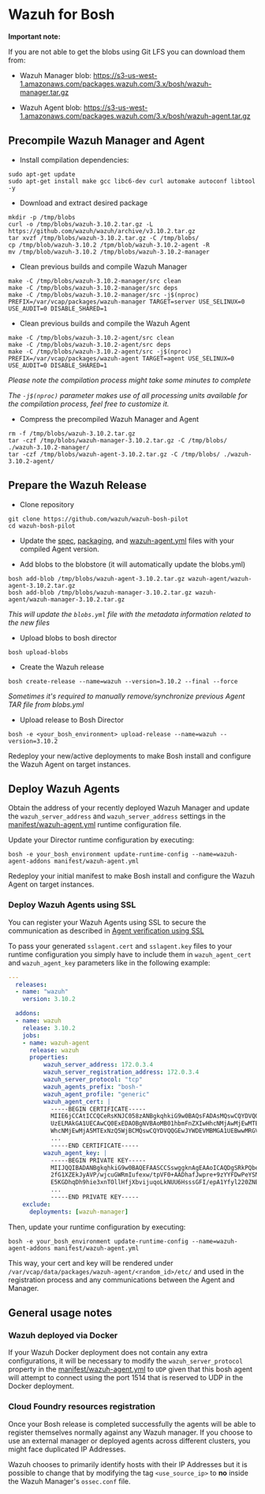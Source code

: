 # Wazuh for Bosh
**Important note:**

If you are not able to get the blobs using Git LFS you can download them from:

- Wazuh Manager blob: https://s3-us-west-1.amazonaws.com/packages.wazuh.com/3.x/bosh/wazuh-manager.tar.gz

- Wazuh Agent blob: https://s3-us-west-1.amazonaws.com/packages.wazuh.com/3.x/bosh/wazuh-agent.tar.gz

## Precompile Wazuh Manager and Agent

- Install compilation  dependencies:

```
sudo apt-get update
sudo apt-get install make gcc libc6-dev curl automake autoconf libtool -y
```

- Download and extract desired package

```
mkdir -p /tmp/blobs
curl -o /tmp/blobs/wazuh-3.10.2.tar.gz -L https://github.com/wazuh/wazuh/archive/v3.10.2.tar.gz
tar xvzf /tmp/blobs/wazuh-3.10.2.tar.gz -C /tmp/blobs/
cp /tmp/blob/wazuh-3.10.2 /tpm/blob/wazuh-3.10.2-agent -R
mv /tmp/blob/wazuh-3.10.2 /tmp/blobs/wazuh-3.10.2-manager
```

- Clean previous builds and compile Wazuh Manager

```
make -C /tmp/blobs/wazuh-3.10.2-manager/src clean
make -C /tmp/blobs/wazuh-3.10.2-manager/src deps
make -C /tmp/blobs/wazuh-3.10.2-manager/src -j$(nproc) PREFIX=/var/vcap/packages/wazuh-manager TARGET=server USE_SELINUX=0 USE_AUDIT=0 DISABLE_SHARED=1
```

- Clean previous builds and compile the Wazuh Agent
```
make -C /tmp/blobs/wazuh-3.10.2-agent/src clean
make -C /tmp/blobs/wazuh-3.10.2-agent/src deps
make -C /tmp/blobs/wazuh-3.10.2-agent/src -j$(nproc) PREFIX=/var/vcap/packages/wazuh-agent TARGET=agent USE_SELINUX=0 USE_AUDIT=0 DISABLE_SHARED=1
```

  *Please note the compilation process might take some minutes to complete*

  *The `-j$(nproc)` parameter makes use of all processing units available for the compilation process, feel free to customize it.*


- Compress the precompiled Wazuh Manager and Agent

```
rm -f /tmp/blobs/wazuh-3.10.2.tar.gz
tar -czf /tmp/blobs/wazuh-manager-3.10.2.tar.gz -C /tmp/blobs/ ./wazuh-3.10.2-manager/
tar -czf /tmp/blobs/wazuh-agent-3.10.2.tar.gz -C /tmp/blobs/ ./wazuh-3.10.2-agent/
```


## Prepare the Wazuh Release

- Clone repository

```
git clone https://github.com/wazuh/wazuh-bosh-pilot
cd wazuh-bosh-pilot
```

- Update the [spec](packages/wazuh-agent/spec), [packaging](packages/wazuh-agent/packaging), and [wazuh-agent.yml](manifest/wazuh-agent.yml) files with your compiled Agent version.

- Add blobs to the blobstore (it will automatically update the blobs.yml)

```
bosh add-blob /tmp/blobs/wazuh-agent-3.10.2.tar.gz wazuh-agent/wazuh-agent-3.10.2.tar.gz
bosh add-blob /tmp/blobs/wazuh-manager-3.10.2.tar.gz wazuh-agent/wazuh-manager-3.10.2.tar.gz
```

  *This will update the `blobs.yml` file with the metadata information related to the new files*

- Upload blobs to bosh director

```
bosh upload-blobs
```

- Create the Wazuh release

```
bosh create-release --name=wazuh --version=3.10.2 --final --force
```

*Sometimes it's required to manually remove/synchronize previous Agent TAR file from blobs.yml*

- Upload release to Bosh Director

```
bosh -e <your_bosh_environment> upload-release --name=wazuh --version=3.10.2
```

Redeploy your new/active deployments to make Bosh install and configure the Wazuh Agent on target instances.

## Deploy Wazuh Agents

Obtain the address of your recently deployed Wazuh Manager and update the `wazuh_server_address` and `wazuh_server_address` settings in the [manifest/wazuh-agent.yml](https://github.com/wazuh/wazuh-bosh/blob/master/manifest/wazuh-agent.yml) runtime configuration file.

Update your Director runtime configuration by executing:

```
bosh -e your_bosh_environment update-runtime-config --name=wazuh-agent-addons manifest/wazuh-agent.yml
```

Redeploy your initial manifest to make Bosh install and configure the Wazuh Agent on target instances.


### Deploy Wazuh Agents using SSL

You can register your Wazuh Agents using SSL  to secure the communication as described in [Agent verification using SSL](https://documentation.wazuh.com/3.9/user-manual/registering/manager-verification/agents/linux-unix-agent-verification.html#linux-and-unix-agents)

To pass your generated `sslagent.cert` and `sslagent.key` files to your runtime configuration you simply have to include them in `wazuh_agent_cert` and `wazuh_agent_key` parameters like in the following example:


```yaml
---
  releases:
  - name: "wazuh"
    version: 3.10.2

  addons:
  - name: wazuh
    release: 3.10.2
    jobs:
    - name: wazuh-agent
      release: wazuh
      properties:
          wazuh_server_address: 172.0.3.4
          wazuh_server_registration_address: 172.0.3.4
          wazuh_server_protocol: "tcp"
          wazuh_agents_prefix: "bosh-"
          wazuh_agent_profile: "generic"
          wazuh_agent_cert: |
            -----BEGIN CERTIFICATE-----
            MIIE6jCCAtICCQCeRsKNJC058zANBgkqhkiG9w0BAQsFADAsMQswCQYDVQQGEwJV
            UzELMAkGA1UECAwCQ0ExEDAOBgNVBAoMB01hbmFnZXIwHhcNMjAwMjEwMTExNzQ5
            WhcNMjEwMjA5MTExNzQ5WjBCMQswCQYDVQQGEwJYWDEVMBMGA1UEBwwMRGVmYXVs
            ...
            -----END CERTIFICATE-----
          wazuh_agent_key: |
            -----BEGIN PRIVATE KEY-----
            MIIJQQIBADANBgkqhkiG9w0BAQEFAASCCSswggknAgEAAoICAQDgSRkPQbeFBXWE
            2fG1XZEkJyAVP/wjcuGWRmIufexw/tpVF0+AADhafJwpre+9zYYFDwPeYSN11zAH
            E5KGDhqDh9hie3xnTOllHfjXbvijuqoLkNUU6HsssGFI/epA1Yfyl220ZNE5AZCL
            ...
            -----END PRIVATE KEY-----
    exclude:
      deployments: [wazuh-manager]
```

Then, update your runtime configuration by executing:

```
bosh -e your_bosh_environment update-runtime-config --name=wazuh-agent-addons manifest/wazuh-agent.yml
```

This way, your cert and key will be rendered under `/var/vcap/data/packages/wazuh-agent/<random_id>/etc/` and used in the registration process and any communications between the Agent and Manager.

## General usage notes

### Wazuh deployed via Docker

If your Wazuh Docker deployment does not contain any extra configurations, it will be necessary to modify the `wazuh_server_protocol` property in the [manifest/wazuh-agent.yml](https://github.com/wazuh/wazuh-bosh/blob/master/manifest/wazuh-agent.yml) to `UDP` given that this bosh agent will attempt to connect using the port 1514 that is reserved to UDP in the Docker deployment.

### Cloud Foundry resources registration

Once your Bosh release is completed successfully the agents will be able to register themselves normally against any Wazuh manager. If you choose to use an external manager or deployed agents across different clusters, you might face duplicated IP Addresses.

Wazuh chooses to primarily identify hosts with their IP Addresses but it is possible to change that by modifying the tag `<use_source_ip>` to **no** inside the Wazuh Manager's `ossec.conf` file.
